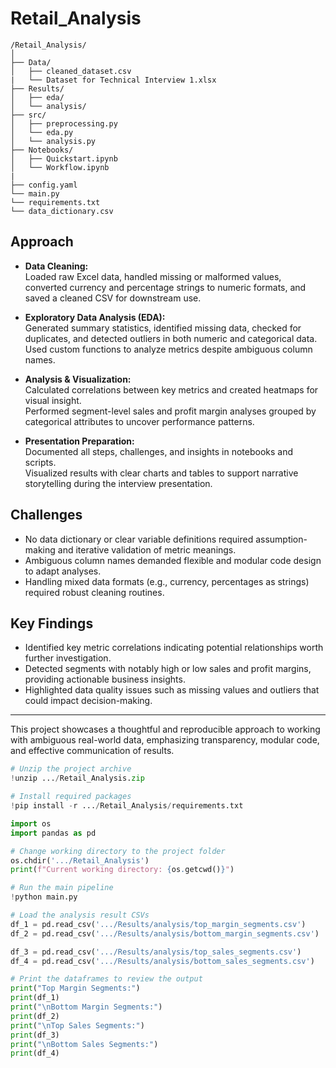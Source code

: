 # Retail_Analysis
```
/Retail_Analysis/
│
├── Data/
│   ├── cleaned_dataset.csv
|   └── Dataset for Technical Interview 1.xlsx
├── Results/
│   ├── eda/
│   └── analysis/
├── src/
│   ├── preprocessing.py
│   └── eda.py
│   └── analysis.py
├── Notebooks/
│   ├── Quickstart.ipynb
│   └── Workflow.ipynb
|
├── config.yaml
└── main.py
└── requirements.txt
└── data_dictionary.csv
```

## Approach

- **Data Cleaning:**  
  Loaded raw Excel data, handled missing or malformed values, converted currency and percentage strings to numeric formats, and saved a cleaned CSV for downstream use.

- **Exploratory Data Analysis (EDA):**  
  Generated summary statistics, identified missing data, checked for duplicates, and detected outliers in both numeric and categorical data.  
  Used custom functions to analyze metrics despite ambiguous column names.

- **Analysis & Visualization:**  
  Calculated correlations between key metrics and created heatmaps for visual insight.  
  Performed segment-level sales and profit margin analyses grouped by categorical attributes to uncover performance patterns.

- **Presentation Preparation:**  
  Documented all steps, challenges, and insights in notebooks and scripts.  
  Visualized results with clear charts and tables to support narrative storytelling during the interview presentation.

## Challenges

- No data dictionary or clear variable definitions required assumption-making and iterative validation of metric meanings.  
- Ambiguous column names demanded flexible and modular code design to adapt analyses.  
- Handling mixed data formats (e.g., currency, percentages as strings) required robust cleaning routines.

## Key Findings

- Identified key metric correlations indicating potential relationships worth further investigation.  
- Detected segments with notably high or low sales and profit margins, providing actionable business insights.  
- Highlighted data quality issues such as missing values and outliers that could impact decision-making.

---

This project showcases a thoughtful and reproducible approach to working with ambiguous real-world data, emphasizing transparency, modular code, and effective communication of results.

```python
# Unzip the project archive
!unzip .../Retail_Analysis.zip

# Install required packages
!pip install -r .../Retail_Analysis/requirements.txt

import os
import pandas as pd

# Change working directory to the project folder
os.chdir('.../Retail_Analysis')
print(f"Current working directory: {os.getcwd()}")

# Run the main pipeline
!python main.py

# Load the analysis result CSVs
df_1 = pd.read_csv('.../Results/analysis/top_margin_segments.csv')
df_2 = pd.read_csv('.../Results/analysis/bottom_margin_segments.csv')

df_3 = pd.read_csv('.../Results/analysis/top_sales_segments.csv')
df_4 = pd.read_csv('.../Results/analysis/bottom_sales_segments.csv')

# Print the dataframes to review the output
print("Top Margin Segments:")
print(df_1)
print("\nBottom Margin Segments:")
print(df_2)
print("\nTop Sales Segments:")
print(df_3)
print("\nBottom Sales Segments:")
print(df_4)
